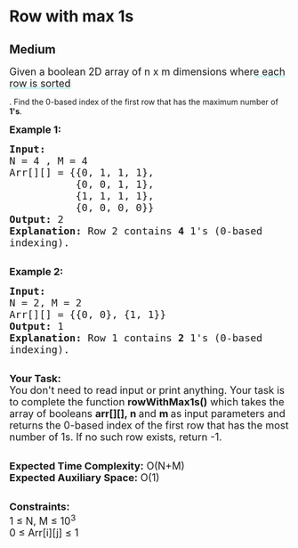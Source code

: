 # Row with max 1s
## Medium 
<div class="problem-statement" style="user-select: auto;">
                <p style="user-select: auto;"></p><p style="user-select: auto;"><span style="font-size: 18px; user-select: auto;">Given a boolean 2D array of n x m dimensions wher<lclighter data-id="lgt259831040" data-bundle-id="0" style="background-image: linear-gradient(transparent 0%, transparent calc(50% - 4px), rgb(204, 242, 241) calc(50% - 4px), rgb(204, 242, 241) 100%); transition: background-position 120ms ease-in-out 0s, padding 120ms ease-in-out 0s; background-size: 100% 200%; background-position: initial; user-select: auto;">e each row is sorted</lclighter><div class="LinerThreadIcon LinerFirst " data-highlight-id="259831040" data-bundle-id="0" id="lgt259831040" style="background-image: url(&quot;https://profile.getliner.com/liner-service-bucket/user_photo_default/color-10/R.svg&quot;); user-select: auto;">
        <div class="LinerThreadIcon__dim" style="user-select: auto;"></div>
        <div class="LinerThreadIcon__mentioned" style="user-select: auto;">
          <div class="LinerThreadIcon__mentionedImg" style="user-select: auto;"></div>
        </div>
        <div class="LinerThreadIcon__onlyMe" style="user-select: auto;">
          <div class="LinerThreadIcon__onlyMeImg" style="user-select: auto;"></div>
        </div>
      </div>. Find&nbsp;the&nbsp;0-based index of the first row&nbsp;that has&nbsp;the maximum number of <strong style="user-select: auto;">1's</strong>.</span></p>

<p style="user-select: auto;"><span style="font-size: 18px; user-select: auto;"><strong style="user-select: auto;">Example 1:</strong></span></p>

<pre style="user-select: auto;"><span style="font-size: 18px; user-select: auto;"><strong style="user-select: auto;">Input: 
</strong>N = 4 , M = 4
Arr[][] = {{0, 1, 1, 1},
           {0, 0, 1, 1},
           {1, 1, 1, 1},
           {0, 0, 0, 0}}
<strong style="user-select: auto;">Output:</strong> 2
<strong style="user-select: auto;">Explanation:</strong> Row 2 contains <strong style="user-select: auto;">4</strong> 1's (0-based
indexing).
</span></pre>

<p style="user-select: auto;"><br style="user-select: auto;">
<span style="font-size: 18px; user-select: auto;"><strong style="user-select: auto;">Example 2:</strong></span></p>

<pre style="user-select: auto;"><span style="font-size: 18px; user-select: auto;"><strong style="user-select: auto;">Input:</strong> 
N = 2, M = 2
Arr[][] = {{0, 0}, {1, 1}}
<strong style="user-select: auto;">Output:</strong> 1
<strong style="user-select: auto;">Explanation:</strong> Row 1 contains <strong style="user-select: auto;">2</strong> 1's (0-based
indexing).
</span></pre>

<p style="user-select: auto;"><br style="user-select: auto;">
<span style="font-size: 18px; user-select: auto;"><strong style="user-select: auto;">Your Task:&nbsp;&nbsp;</strong><br style="user-select: auto;">
You don't need to read input or print anything. Your task is to complete the function&nbsp;<strong style="user-select: auto;">rowWithMax1s()</strong>&nbsp;which takes the array of booleans&nbsp;<strong style="user-select: auto;">arr[][],</strong><strong style="user-select: auto;">&nbsp;n </strong>and <strong style="user-select: auto;">m&nbsp;</strong>as input parameters and returns the 0-based index of the first row that has the most number of 1s. If no such&nbsp;row exists, return -1.</span><br style="user-select: auto;">
&nbsp;</p>

<p style="user-select: auto;"><span style="font-size: 18px; user-select: auto;"><strong style="user-select: auto;">Expected Time Complexity:</strong>&nbsp;O(N+M)<br style="user-select: auto;">
<strong style="user-select: auto;">Expected Auxiliary Space:</strong>&nbsp;O(1)</span></p>

<p style="user-select: auto;"><br style="user-select: auto;">
<span style="font-size: 18px; user-select: auto;"><strong style="user-select: auto;">Constraints:</strong><br style="user-select: auto;">
1 ≤ N, M&nbsp;≤ 10<sup style="user-select: auto;">3</sup><br style="user-select: auto;">
0 ≤ Arr[i][j]&nbsp;≤ 1&nbsp;</span></p>

<p style="user-select: auto;">&nbsp;</p>
 <p style="user-select: auto;"></p>
            </div>
